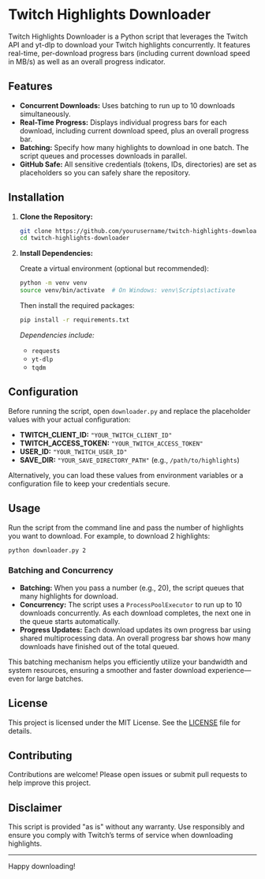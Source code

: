 # Twitch Highlights Downloader

Twitch Highlights Downloader is a Python script that leverages the Twitch API and yt-dlp to download your Twitch highlights concurrently. It features real-time, per-download progress bars (including current download speed in MB/s) as well as an overall progress indicator.

## Features

- **Concurrent Downloads:** Uses batching to run up to 10 downloads simultaneously.
- **Real-Time Progress:** Displays individual progress bars for each download, including current download speed, plus an overall progress bar.
- **Batching:** Specify how many highlights to download in one batch. The script queues and processes downloads in parallel.
- **GitHub Safe:** All sensitive credentials (tokens, IDs, directories) are set as placeholders so you can safely share the repository.

## Installation

1. **Clone the Repository:**

   ```bash
   git clone https://github.com/yourusername/twitch-highlights-downloader.git
   cd twitch-highlights-downloader
   ```

2. **Install Dependencies:**

   Create a virtual environment (optional but recommended):

   ```bash
   python -m venv venv
   source venv/bin/activate  # On Windows: venv\Scripts\activate
   ```

   Then install the required packages:

   ```bash
   pip install -r requirements.txt
   ```

   _Dependencies include:_
   - `requests`
   - `yt-dlp`
   - `tqdm`

## Configuration

Before running the script, open `downloader.py` and replace the placeholder values with your actual configuration:

- **TWITCH_CLIENT_ID:** `"YOUR_TWITCH_CLIENT_ID"`
- **TWITCH_ACCESS_TOKEN:** `"YOUR_TWITCH_ACCESS_TOKEN"`
- **USER_ID:** `"YOUR_TWITCH_USER_ID"`
- **SAVE_DIR:** `"YOUR_SAVE_DIRECTORY_PATH"` (e.g., `/path/to/highlights`)

Alternatively, you can load these values from environment variables or a configuration file to keep your credentials secure.

## Usage

Run the script from the command line and pass the number of highlights you want to download. For example, to download 2 highlights:

```bash
python downloader.py 2
```

### Batching and Concurrency

- **Batching:** When you pass a number (e.g., 20), the script queues that many highlights for download.
- **Concurrency:** The script uses a `ProcessPoolExecutor` to run up to 10 downloads concurrently. As each download completes, the next one in the queue starts automatically.
- **Progress Updates:** Each download updates its own progress bar using shared multiprocessing data. An overall progress bar shows how many downloads have finished out of the total queued.

This batching mechanism helps you efficiently utilize your bandwidth and system resources, ensuring a smoother and faster download experience—even for large batches.

## License

This project is licensed under the MIT License. See the [LICENSE](LICENSE) file for details.

## Contributing

Contributions are welcome! Please open issues or submit pull requests to help improve this project.

## Disclaimer

This script is provided "as is" without any warranty. Use responsibly and ensure you comply with Twitch’s terms of service when downloading highlights.

---

Happy downloading!
